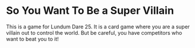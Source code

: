 <h1>So You Want To Be a Super Villain</h1>

<p>This is a game for Lundum Dare 25.  It is a card game where you are a super villain out to control the world.  But be careful, you have competitors who want to beat you to it!</p>